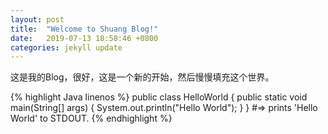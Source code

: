 ```yaml
---
layout: post
title:  "Welcome to Shuang Blog!"
date:   2019-07-13 18:58:46 +0800
categories: jekyll update
---
```

这是我的Blog，很好，这是一个新的开始，然后慢慢填充这个世界。

{% highlight Java linenos %}
public class HelloWorld {
    public static void main(String[] args) {
        System.out.println("Hello World");
    }
}
#=> prints 'Hello World' to STDOUT.
{% endhighlight %}

